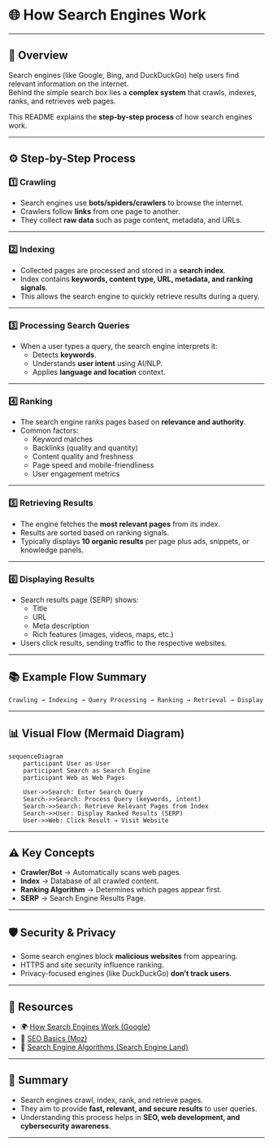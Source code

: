# 🌐 How Search Engines Work

---

## 📌 Overview
Search engines (like Google, Bing, and DuckDuckGo) help users find relevant information on the internet.  
Behind the simple search box lies a **complex system** that crawls, indexes, ranks, and retrieves web pages.  

This README explains the **step-by-step process** of how search engines work.  

---

## ⚙️ Step-by-Step Process

### 1️⃣ Crawling
- Search engines use **bots/spiders/crawlers** to browse the internet.  
- Crawlers follow **links** from one page to another.  
- They collect **raw data** such as page content, metadata, and URLs.  

---

### 2️⃣ Indexing
- Collected pages are processed and stored in a **search index**.  
- Index contains **keywords, content type, URL, metadata, and ranking signals**.  
- This allows the search engine to quickly retrieve results during a query.  

---

### 3️⃣ Processing Search Queries
- When a user types a query, the search engine interprets it:  
  - Detects **keywords**.  
  - Understands **user intent** using AI/NLP.  
  - Applies **language and location** context.  

---

### 4️⃣ Ranking
- The search engine ranks pages based on **relevance and authority**.  
- Common factors:  
  - Keyword matches  
  - Backlinks (quality and quantity)  
  - Content quality and freshness  
  - Page speed and mobile-friendliness  
  - User engagement metrics  

---

### 5️⃣ Retrieving Results
- The engine fetches the **most relevant pages** from its index.  
- Results are sorted based on ranking signals.  
- Typically displays **10 organic results** per page plus ads, snippets, or knowledge panels.  

---

### 6️⃣ Displaying Results
- Search results page (SERP) shows:  
  - Title  
  - URL  
  - Meta description  
  - Rich features (images, videos, maps, etc.)  
- Users click results, sending traffic to the respective websites.  

---

## 📚 Example Flow Summary

```
Crawling → Indexing → Query Processing → Ranking → Retrieval → Display
```

---

## 📊 Visual Flow (Mermaid Diagram)

```mermaid
sequenceDiagram
    participant User as User
    participant Search as Search Engine
    participant Web as Web Pages

    User->>Search: Enter Search Query
    Search->>Search: Process Query (keywords, intent)
    Search->>Search: Retrieve Relevant Pages from Index
    Search->>User: Display Ranked Results (SERP)
    User->>Web: Click Result → Visit Website
```

---

## ⚠️ Key Concepts
- **Crawler/Bot** → Automatically scans web pages.  
- **Index** → Database of all crawled content.  
- **Ranking Algorithm** → Determines which pages appear first.  
- **SERP** → Search Engine Results Page.  

---

## 🛡️ Security & Privacy
- Some search engines block **malicious websites** from appearing.  
- HTTPS and site security influence ranking.  
- Privacy-focused engines (like DuckDuckGo) **don’t track users**.  

---

## 🔗 Resources
- 🌍 [How Search Engines Work (Google)](https://developers.google.com/search/docs/fundamentals/how-search-works)  
- 📖 [SEO Basics (Moz)](https://moz.com/beginners-guide-to-seo)  
- 🔐 [Search Engine Algorithms (Search Engine Land)](https://searchengineland.com/library/google/google-algorithm-updates)  

---

## 📝 Summary
- Search engines crawl, index, rank, and retrieve pages.  
- They aim to provide **fast, relevant, and secure results** to user queries.  
- Understanding this process helps in **SEO, web development, and cybersecurity awareness**.  

---